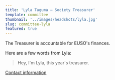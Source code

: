 ```yaml
---
title: 'Lyla Taguma – Society Treasurer'
template: committee
thumbnail: '../images/headshots/lyla.jpg'
slug: committee-lyla
featured: true
---
```


The Treasurer is accountable for EUSO's finances.

Here are a few words from Lyla:

> Hey, I'm Lyla, this year's treasurer.

[Contact information](/contact/)